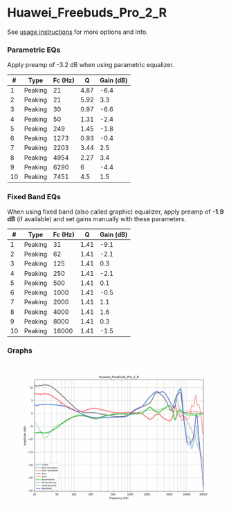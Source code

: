 # Huawei_Freebuds_Pro_2_R
See [usage instructions](https://github.com/jaakkopasanen/AutoEq#usage) for more options and info.

### Parametric EQs
Apply preamp of -3.2 dB when using parametric equalizer.

|   # | Type    |   Fc (Hz) |    Q |   Gain (dB) |
|-----|---------|-----------|------|-------------|
|   1 | Peaking |        21 | 4.87 |        -6.4 |
|   2 | Peaking |        21 | 5.92 |         3.3 |
|   3 | Peaking |        30 | 0.97 |        -6.6 |
|   4 | Peaking |        50 | 1.31 |        -2.4 |
|   5 | Peaking |       249 | 1.45 |        -1.8 |
|   6 | Peaking |      1273 | 0.93 |        -0.4 |
|   7 | Peaking |      2203 | 3.44 |         2.5 |
|   8 | Peaking |      4954 | 2.27 |         3.4 |
|   9 | Peaking |      6290 | 6    |        -4.4 |
|  10 | Peaking |      7451 | 4.5  |         1.5 |

### Fixed Band EQs
When using fixed band (also called graphic) equalizer, apply preamp of **-1.9 dB** (if available) and set gains manually with these parameters.

|   # | Type    |   Fc (Hz) |    Q |   Gain (dB) |
|-----|---------|-----------|------|-------------|
|   1 | Peaking |        31 | 1.41 |        -9.1 |
|   2 | Peaking |        62 | 1.41 |        -2.1 |
|   3 | Peaking |       125 | 1.41 |         0.3 |
|   4 | Peaking |       250 | 1.41 |        -2.1 |
|   5 | Peaking |       500 | 1.41 |         0.1 |
|   6 | Peaking |      1000 | 1.41 |        -0.5 |
|   7 | Peaking |      2000 | 1.41 |         1.1 |
|   8 | Peaking |      4000 | 1.41 |         1.6 |
|   9 | Peaking |      8000 | 1.41 |         0.3 |
|  10 | Peaking |     16000 | 1.41 |        -1.5 |

### Graphs
![](./Huawei_Freebuds_Pro_2_R.png)
